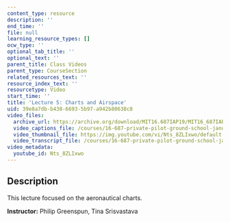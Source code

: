 ```yaml
---
content_type: resource
description: ''
end_time: ''
file: null
learning_resource_types: []
ocw_type: ''
optional_tab_title: ''
optional_text: ''
parent_title: Class Videos
parent_type: CourseSection
related_resources_text: ''
resource_index_text: ''
resourcetype: Video
start_time: ''
title: 'Lecture 5: Charts and Airspace'
uid: 39e8a7db-b438-6693-5b97-a942b80638c8
video_files:
  archive_url: https://archive.org/download/MIT16.687IAP19/MIT16_687IAP19_lec05_300k.mp4
  video_captions_file: /courses/16-687-private-pilot-ground-school-january-iap-2019/9bc45936e8765881be8b2a1d6bd021b6_Nts_8ZLIxwo.vtt
  video_thumbnail_file: https://img.youtube.com/vi/Nts_8ZLIxwo/default.jpg
  video_transcript_file: /courses/16-687-private-pilot-ground-school-january-iap-2019/1fda1e27d2aaf21b509fcc4b638656e0_Nts_8ZLIxwo.pdf
video_metadata:
  youtube_id: Nts_8ZLIxwo
---
```


Description
-----------

This lecture focused on the aeronautical charts.

**Instructor:** Philip Greenspun, Tina Srisvastava

